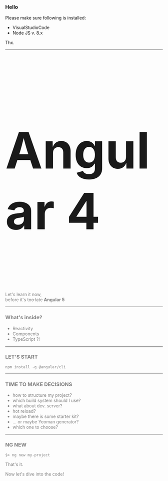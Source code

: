 
<span class="menu-title" style="display: none">Hello</span>

### Hello

Please make sure following is installed:
- VisualStudioCode
- Node JS v. 8.x

Thx.

---

<span class="menu-title" style="display: none">Intro</span>

<h3 style="font-size:160px">Angular 4</h3>

<div class="fragment">
  <div style="color:gray">Let's learn it now,<div>
  <div style="color:gray">before it's <s>too late</s> <b>Angular 5</b></div>
</div>

---


<span class="menu-title" style="display: none">What's inside</span>

### What's inside?

<ul>
  <li class="fragment">Reactivity</li>
  <li class="fragment">Components</li>
  <li class="fragment">TypeScript ?!</li>
</ul>

---
<span class="menu-title" style="display: none">@angular/cli</span>

### LET'S START

`npm install -g @angular/cli`

---
<span class="menu-title" style="display: none">The questions</span>

### TIME TO MAKE DECISIONS

- how to structure my project?
- which build system should I use?
- what about dev. server?
- hot reload?
- maybe there is some starter kit?
- ... or maybe Yeoman generator?
- which one to choose?

---
<span class="menu-title" style="display: none">The answer</span>

### NG NEW

```
$> ng new my-project
```

That's it.

Now let's dive into the code!

